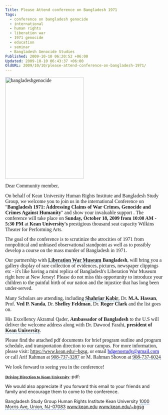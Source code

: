 ```yaml
---
Title: Please Attend conference on Bangladesh 1971
Tags:
  - conference on bangladesh genocide
  - international
  - human rights
  - liberation war
  - 1971 genocide
  - education
  - seminar
  - Bangladesh Genocide Studies
Published: 2009-10-10 06:20:52 +06:00
Updated: 2009-10-10 06:43:37 +06:00
OldURL: 2009/10/10/please-attend-conference-on-bangladesh-1971/
---
```


<p style="margin: 0in 0in 10pt;"><span style="font-size: medium; font-family: Garamond;"><img class="size-full wp-image-647 alignnone" title="bangladeshgenocide" src="https://enblog.muktomona.com/wp-content/uploads/2009/10/bangladeshgenocide.jpg" alt="bangladeshgenocide" width="250" height="326" /></span></p>
<p style="margin: 0in 0in 10pt;"><span style="font-size: medium; font-family: Garamond;">Dear Community member,</span></p>
<p style="margin: 0in 0in 10pt;"><span style="font-size: medium; font-family: Garamond;">On behalf of <span id="lw_1255131528_0" class="yshortcuts" style="background: none transparent scroll repeat 0% 0%; cursor: hand; border-bottom: medium none;">Kean University Human</span> Rights Institute and <span id="lw_1255131528_1" class="yshortcuts">Bangladesh</span> Study Group, we welcome you to join us in the <span id="lw_1255131528_2" class="yshortcuts">international Conference</span> on "<strong>Bangladesh 1971: Addressing Claims of <span id="lw_1255131528_3" class="yshortcuts">War Crimes</span>, Genocide and <span id="lw_1255131528_4" class="yshortcuts">Crimes Against Humanity</span></strong>" and show your invaluable support . The conference will take place on <strong>Sunday, October 18, 2009 from 10:00 AM - 5:30 PM</strong> at <strong>Kean University's</strong> prestigious thousand <span id="lw_1255131528_5" class="yshortcuts">seat capacity</span> Wilkins Theater for Performing Arts.</span></p>
<p style="margin: 0in 0in 10pt;"><span style="font-size: medium; font-family: Garamond;">The goal of the conference is to scrutinize the atrocities of 1971 from nonpolitical and unbiased observational standpoint as well as to possibly develop a course on the <span id="lw_1255131528_6" class="yshortcuts">mass murder</span> of Bangladesh in 1971.</span></p>
<p style="margin: 0in 0in 10pt;"><span style="font-size: medium; font-family: Garamond;">Our partnership with <strong><span id="lw_1255131528_7" class="yshortcuts" style="background: none transparent scroll repeat 0% 0%; cursor: hand; border-bottom: #0066cc 1px dashed;">Liberation War Museum</span> Bangladesh</strong>, will bring you a gallery display of rare collection of evidences, pictures, newspaper clippings etc - it's like having a mini replica of Bangladesh's Liberation War Museum right here at New Jersey! Please do not miss this opportunity to introduce your children to the painful birth of our nation and the injustice that has long been under-served.</span></p>
<p style="margin: 0in 0in 10pt;"><span style="font-size: medium; font-family: Garamond;">Many Scholars are attending, including <strong><span id="lw_1255131528_8" class="yshortcuts" style="background: none transparent scroll repeat 0% 0%; cursor: hand; border-bottom: #0066cc 1px dashed;">Shahriar Kabir</span></strong>, Dr. <strong>M.A. Hassan</strong>, Prof. <strong>Ved P. Nanda</strong>, Dr. <strong>Shelley Feldman</strong>, Dr. <strong>Roger Clark</strong> and the list goes on.</span></p>
<p style="margin: 0in 0in 10pt;"><span style="font-size: medium; font-family: Garamond;">His Excellency Akramul Qader, <strong>Ambassador of Bangladesh</strong> to the U.S will deliver the welcome address along with Dr. Dawood Farahi, <strong>president of <span id="lw_1255131528_9" class="yshortcuts" style="cursor: hand; border-bottom: #0066cc 1px dashed;">Kean University</span></strong>.</span></p>
<p style="margin: 0in 0in 10pt;"><span style="font-size: medium; font-family: Garamond;">Please find the attached pdf documents for brief program outline and program schedule, and transportation direction to our campus. For more information, please visit: </span><a rel="nofollow" href="https://www.kean.edu/~bgsg" target="_blank"><span style="font-size: medium; font-family: Garamond;"><span id="lw_1255131528_10" class="yshortcuts">https://www.kean.edu/~bgsg</span></span></a><span style="font-size: medium; font-family: Garamond;">, or email </span><a rel="nofollow" href="https://mail.google.com/a/kean.edu/html/compose/static_files/bdgenostudy@gamil.com%2520" target="_blank"><span style="font-size: medium; color: #0000ff; font-family: Garamond;">bdgenostudy@gmail.com</span></a><span style="font-size: medium; font-family: Garamond;"> or call Arif Rahman at <span id="lw_1255131528_11" class="yshortcuts" style="cursor: hand; border-bottom: #0066cc 1px dashed;">908-737-3287</span> or M. Rahman Shovon at <span id="lw_1255131528_12" class="yshortcuts" style="cursor: hand; border-bottom: #0066cc 1px dashed;">908-737-6024</span></span></p>

<div style="margin: 0in 0in 10pt;"><span style="font-size: medium; font-family: Garamond;">We look forward to seeing you in the conference!</span></div>
<div style="margin: 0in 0in 10pt;"><span style="font-size: medium; font-family: Garamond;"><strong><span style="font-size: small; font-family: Times-Bold;"><span style="font-size: small; font-family: Times-Bold;"><a href="https://enblog.muktomona.com/wp-content/uploads/2009/10/campusdirection.pdf" target="_blank">Driving Direction to Kean University</a> </span></span></strong></span>:pdf:</div>
<div style="margin: 0in 0in 10pt;"><span style="font-size: medium; font-family: Garamond;"><strong></strong></span></div>
<div style="margin: 0in 0in 10pt;">We would also appreciate if you forward this email to your friends and family and encourage them to come to the conference.</div>
<div style="margin: 0in 0in 10pt;">

Bangladesh Study Group
<span id="lw_1255131528_13" class="yshortcuts" style="background: none transparent scroll repeat 0% 0%; cursor: hand; border-bottom: medium none;">Human Rights Institute</span>
Kean University
<span id="lw_1255131528_14" class="yshortcuts" style="background: none transparent scroll repeat 0% 0%; cursor: hand; border-bottom: #0066cc 1px dashed;">1000 Morris Ave, Union, NJ-07083</span>
<a rel="nofollow" href="https://www.kean.edu/" target="_blank"><span id="lw_1255131528_15" class="yshortcuts">www.kean.edu</span></a>
<a rel="nofollow" href="https://www.kean.edu/~bgsg" target="_blank"><span id="lw_1255131528_16" class="yshortcuts">www.kean.edu/~bgsg</span></a>

 </div>
